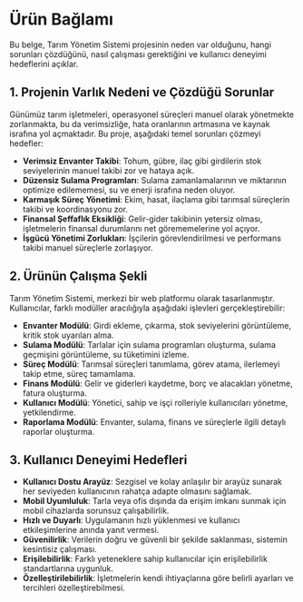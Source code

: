 # Ürün Bağlamı

Bu belge, Tarım Yönetim Sistemi projesinin neden var olduğunu, hangi sorunları çözdüğünü, nasıl çalışması gerektiğini ve kullanıcı deneyimi hedeflerini açıklar.

## 1. Projenin Varlık Nedeni ve Çözdüğü Sorunlar
Günümüz tarım işletmeleri, operasyonel süreçleri manuel olarak yönetmekte zorlanmakta, bu da verimsizliğe, hata oranlarının artmasına ve kaynak israfına yol açmaktadır. Bu proje, aşağıdaki temel sorunları çözmeyi hedefler:
*   **Verimsiz Envanter Takibi**: Tohum, gübre, ilaç gibi girdilerin stok seviyelerinin manuel takibi zor ve hataya açık.
*   **Düzensiz Sulama Programları**: Sulama zamanlamalarının ve miktarının optimize edilememesi, su ve enerji israfına neden oluyor.
*   **Karmaşık Süreç Yönetimi**: Ekim, hasat, ilaçlama gibi tarımsal süreçlerin takibi ve koordinasyonu zor.
*   **Finansal Şeffaflık Eksikliği**: Gelir-gider takibinin yetersiz olması, işletmelerin finansal durumlarını net görememelerine yol açıyor.
*   **İşgücü Yönetimi Zorlukları**: İşçilerin görevlendirilmesi ve performans takibi manuel süreçlerle zorlaşıyor.

## 2. Ürünün Çalışma Şekli
Tarım Yönetim Sistemi, merkezi bir web platformu olarak tasarlanmıştır. Kullanıcılar, farklı modüller aracılığıyla aşağıdaki işlevleri gerçekleştirebilir:
*   **Envanter Modülü**: Girdi ekleme, çıkarma, stok seviyelerini görüntüleme, kritik stok uyarıları alma.
*   **Sulama Modülü**: Tarlalar için sulama programları oluşturma, sulama geçmişini görüntüleme, su tüketimini izleme.
*   **Süreç Modülü**: Tarımsal süreçleri tanımlama, görev atama, ilerlemeyi takip etme, süreç tamamlama.
*   **Finans Modülü**: Gelir ve giderleri kaydetme, borç ve alacakları yönetme, fatura oluşturma.
*   **Kullanıcı Modülü**: Yönetici, sahip ve işçi rolleriyle kullanıcıları yönetme, yetkilendirme.
*   **Raporlama Modülü**: Envanter, sulama, finans ve süreçlerle ilgili detaylı raporlar oluşturma.

## 3. Kullanıcı Deneyimi Hedefleri
*   **Kullanıcı Dostu Arayüz**: Sezgisel ve kolay anlaşılır bir arayüz sunarak her seviyeden kullanıcının rahatça adapte olmasını sağlamak.
*   **Mobil Uyumluluk**: Tarla veya ofis dışında da erişim imkanı sunmak için mobil cihazlarda sorunsuz çalışabilirlik.
*   **Hızlı ve Duyarlı**: Uygulamanın hızlı yüklenmesi ve kullanıcı etkileşimlerine anında yanıt vermesi.
*   **Güvenilirlik**: Verilerin doğru ve güvenli bir şekilde saklanması, sistemin kesintisiz çalışması.
*   **Erişilebilirlik**: Farklı yeteneklere sahip kullanıcılar için erişilebilirlik standartlarına uygunluk.
*   **Özelleştirilebilirlik**: İşletmelerin kendi ihtiyaçlarına göre belirli ayarları ve tercihleri özelleştirebilmesi.
